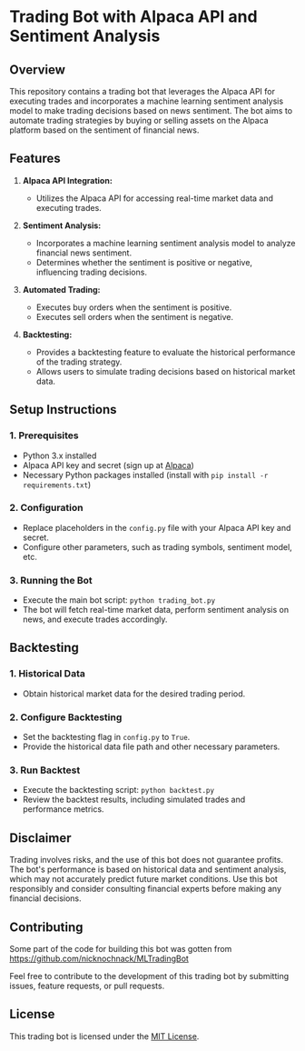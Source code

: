 # Trading Bot with Alpaca API and Sentiment Analysis

## Overview

This repository contains a trading bot that leverages the Alpaca API for executing trades and incorporates a machine learning sentiment analysis model to make trading decisions based on news sentiment. The bot aims to automate trading strategies by buying or selling assets on the Alpaca platform based on the sentiment of financial news.

## Features

1. **Alpaca API Integration:**
   - Utilizes the Alpaca API for accessing real-time market data and executing trades.

2. **Sentiment Analysis:**
   - Incorporates a machine learning sentiment analysis model to analyze financial news sentiment.
   - Determines whether the sentiment is positive or negative, influencing trading decisions.

3. **Automated Trading:**
   - Executes buy orders when the sentiment is positive.
   - Executes sell orders when the sentiment is negative.

4. **Backtesting:**
   - Provides a backtesting feature to evaluate the historical performance of the trading strategy.
   - Allows users to simulate trading decisions based on historical market data.

## Setup Instructions

### 1. Prerequisites

- Python 3.x installed
- Alpaca API key and secret (sign up at [Alpaca](https://alpaca.markets/))
- Necessary Python packages installed (install with `pip install -r requirements.txt`)

### 2. Configuration

- Replace placeholders in the `config.py` file with your Alpaca API key and secret.
- Configure other parameters, such as trading symbols, sentiment model, etc.

### 3. Running the Bot

- Execute the main bot script: `python trading_bot.py`
- The bot will fetch real-time market data, perform sentiment analysis on news, and execute trades accordingly.

## Backtesting

### 1. Historical Data

- Obtain historical market data for the desired trading period.

### 2. Configure Backtesting

- Set the backtesting flag in `config.py` to `True`.
- Provide the historical data file path and other necessary parameters.

### 3. Run Backtest

- Execute the backtesting script: `python backtest.py`
- Review the backtest results, including simulated trades and performance metrics.

## Disclaimer

Trading involves risks, and the use of this bot does not guarantee profits. The bot's performance is based on historical data and sentiment analysis, which may not accurately predict future market conditions. Use this bot responsibly and consider consulting financial experts before making any financial decisions.

## Contributing

Some part of the code for building this bot was gotten from https://github.com/nicknochnack/MLTradingBot

Feel free to contribute to the development of this trading bot by submitting issues, feature requests, or pull requests.

## License

This trading bot is licensed under the [MIT License](LICENSE).
